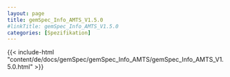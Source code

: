 ```yaml
---
layout: page
title: gemSpec_Info_AMTS_V1.5.0
#linkTitle: gemSpec_Info_AMTS_V1.5.0
categories: [Spezifikation]
---
```

{{< include-html "content/de/docs/gemSpec/gemSpec_Info_AMTS/gemSpec_Info_AMTS_V1.5.0.html" >}}